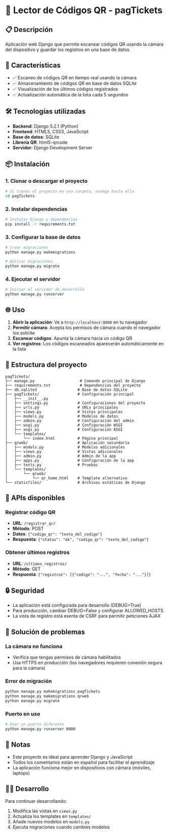 # 📱 Lector de Códigos QR - pagTickets

## 📋 Descripción
Aplicación web Django que permite escanear códigos QR usando la cámara del dispositivo y guardar los registros en una base de datos.

## 🚀 Características
- ✅ Escaneo de códigos QR en tiempo real usando la cámara
- ✅ Almacenamiento de códigos QR en base de datos SQLite
- ✅ Visualización de los últimos códigos registrados
- ✅ Actualización automática de la lista cada 5 segundos

## 🛠️ Tecnologías utilizadas
- **Backend**: Django 5.2.1 (Python)
- **Frontend**: HTML5, CSS3, JavaScript
- **Base de datos**: SQLite
- **Librería QR**: html5-qrcode
- **Servidor**: Django Development Server

## 📦 Instalación

### 1. Clonar o descargar el proyecto
```bash
# Si tienes el proyecto en una carpeta, navega hasta ella
cd pagTickets
```

### 2. Instalar dependencias
```bash
# Instalar Django y dependencias
pip install -r requirements.txt
```

### 3. Configurar la base de datos
```bash
# Crear migraciones
python manage.py makemigrations

# Aplicar migraciones
python manage.py migrate
```

### 4. Ejecutar el servidor
```bash
# Iniciar el servidor de desarrollo
python manage.py runserver
```

## 🌐 Uso

1. **Abrir la aplicación**: Ve a `http://localhost:8000` en tu navegador
2. **Permitir cámara**: Acepta los permisos de cámara cuando el navegador los solicite
3. **Escanear códigos**: Apunta la cámara hacia un código QR
4. **Ver registros**: Los códigos escaneados aparecerán automáticamente en la lista

## 📁 Estructura del proyecto
```
pagTickets/
├── manage.py                    # Comando principal de Django
├── requirements.txt             # Dependencias del proyecto
├── db.sqlite3                  # Base de datos SQLite
├── pagTickets/                 # Configuración principal
│   ├── __init__.py
│   ├── settings.py             # Configuraciones del proyecto
│   ├── urls.py                 # URLs principales
│   ├── views.py                # Vistas principales
│   ├── models.py               # Modelos de datos
│   ├── admin.py                # Configuración del admin
│   ├── wsgi.py                 # Configuración WSGI
│   ├── asgi.py                 # Configuración ASGI
│   └── templates/
│       └── index.html          # Página principal
├── qrweb/                      # Aplicación secundaria
│   ├── models.py               # Modelos adicionales
│   ├── views.py                # Vistas adicionales
│   ├── admin.py                # Admin de la app
│   ├── apps.py                 # Configuración de la app
│   ├── tests.py                # Pruebas
│   └── templates/
│       └── qrweb/
│           └── qr_home.html    # Template alternativo
└── staticfiles/                # Archivos estáticos de Django
```

## 🔧 APIs disponibles

### Registrar código QR
- **URL**: `/registrar_qr/`
- **Método**: POST
- **Datos**: `{"codigo_qr": "texto_del_codigo"}`
- **Respuesta**: `{"status": "ok", "codigo_qr": "texto_del_codigo"}`

### Obtener últimos registros
- **URL**: `/ultimos_registros/`
- **Método**: GET
- **Respuesta**: `{"registros": [{"codigo": "...", "fecha": "..."}]}`

## 🔒 Seguridad
- La aplicación está configurada para desarrollo (DEBUG=True)
- Para producción, cambiar DEBUG=False y configurar ALLOWED_HOSTS
- La vista de registro está exenta de CSRF para permitir peticiones AJAX

## 🐛 Solución de problemas

### La cámara no funciona
- Verifica que tengas permisos de cámara habilitados
- Usa HTTPS en producción (los navegadores requieren conexión segura para la cámara)

### Error de migración
```bash
python manage.py makemigrations pagTickets
python manage.py makemigrations qrweb
python manage.py migrate
```

### Puerto en uso
```bash
# Usar un puerto diferente
python manage.py runserver 8080
```

## 📝 Notas
- Este proyecto es ideal para aprender Django y JavaScript
- Todos los comentarios están en español para facilitar el aprendizaje
- La aplicación funciona mejor en dispositivos con cámara (móviles, laptops)

## 👨‍💻 Desarrollo
Para continuar desarrollando:
1. Modifica las vistas en `views.py`
2. Actualiza los templates en `templates/`
3. Añade nuevos modelos en `models.py`
4. Ejecuta migraciones cuando cambies modelos
